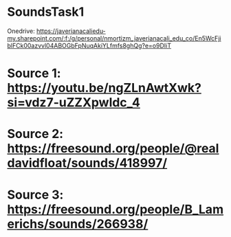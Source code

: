 # SoundsTask1

Onedrive: https://javerianacaliedu-my.sharepoint.com/:f:/g/personal/nmortizm_javerianacali_edu_co/En5WcFjiblFCk00azvvl04ABOGbFpNuqAkiYLfmfs8ghQg?e=o9DIiT

# Source 1: https://youtu.be/ngZLnAwtXwk?si=vdz7-uZZXpwldc_4
# Source 2: https://freesound.org/people/@realdavidfloat/sounds/418997/
# Source 3: https://freesound.org/people/B_Lamerichs/sounds/266938/
